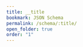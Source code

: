 ```yaml
---
title: __title
bookmark: JSON Schema
permalink: /schema/:title/
open_folder: true
order: "1"
---
```

